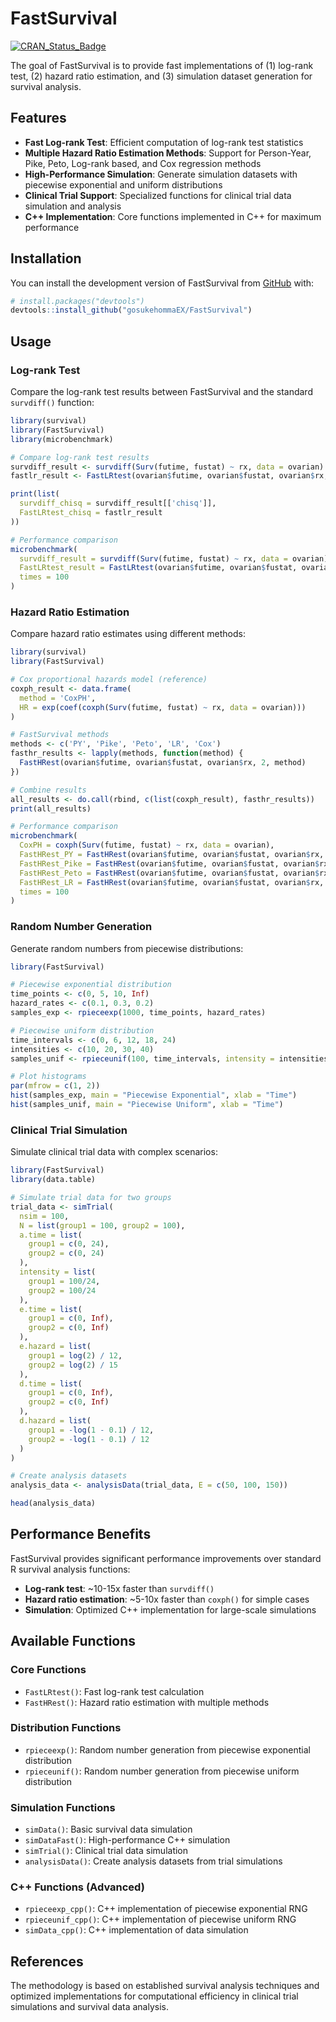 # FastSurvival

<!-- badges: start -->
[![CRAN_Status_Badge](http://www.r-pkg.org/badges/version/FastSurvival)](http://cran.r-project.org/package=FastSurvival)
<!-- badges: end -->

The goal of FastSurvival is to provide fast implementations of (1) log-rank test, (2) hazard ratio estimation, and (3) simulation dataset generation for survival analysis.

## Features

- **Fast Log-rank Test**: Efficient computation of log-rank test statistics
- **Multiple Hazard Ratio Estimation Methods**: Support for Person-Year, Pike, Peto, Log-rank based, and Cox regression methods
- **High-Performance Simulation**: Generate simulation datasets with piecewise exponential and uniform distributions
- **Clinical Trial Support**: Specialized functions for clinical trial data simulation and analysis
- **C++ Implementation**: Core functions implemented in C++ for maximum performance

## Installation

You can install the development version of FastSurvival from [GitHub](https://github.com/) with:

``` r
# install.packages("devtools")
devtools::install_github("gosukehommaEX/FastSurvival")
```

## Usage

### Log-rank Test

Compare the log-rank test results between FastSurvival and the standard `survdiff()` function:

``` r
library(survival)
library(FastSurvival)
library(microbenchmark)

# Compare log-rank test results
survdiff_result <- survdiff(Surv(futime, fustat) ~ rx, data = ovarian)
fastlr_result <- FastLRtest(ovarian$futime, ovarian$fustat, ovarian$rx, 2, 2)

print(list(
  survdiff_chisq = survdiff_result[['chisq']], 
  FastLRtest_chisq = fastlr_result
))

# Performance comparison
microbenchmark(
  survdiff_result = survdiff(Surv(futime, fustat) ~ rx, data = ovarian),
  FastLRtest_result = FastLRtest(ovarian$futime, ovarian$fustat, ovarian$rx, 2, 2),
  times = 100
)
```

### Hazard Ratio Estimation

Compare hazard ratio estimates using different methods:

``` r
library(survival)
library(FastSurvival)

# Cox proportional hazards model (reference)
coxph_result <- data.frame(
  method = 'CoxPH', 
  HR = exp(coef(coxph(Surv(futime, fustat) ~ rx, data = ovarian)))
)

# FastSurvival methods
methods <- c('PY', 'Pike', 'Peto', 'LR', 'Cox')
fasthr_results <- lapply(methods, function(method) {
  FastHRest(ovarian$futime, ovarian$fustat, ovarian$rx, 2, method)
})

# Combine results
all_results <- do.call(rbind, c(list(coxph_result), fasthr_results))
print(all_results)

# Performance comparison
microbenchmark(
  CoxPH = coxph(Surv(futime, fustat) ~ rx, data = ovarian),
  FastHRest_PY = FastHRest(ovarian$futime, ovarian$fustat, ovarian$rx, 2, 'PY'),
  FastHRest_Pike = FastHRest(ovarian$futime, ovarian$fustat, ovarian$rx, 2, 'Pike'),
  FastHRest_Peto = FastHRest(ovarian$futime, ovarian$fustat, ovarian$rx, 2, 'Peto'),
  FastHRest_LR = FastHRest(ovarian$futime, ovarian$fustat, ovarian$rx, 2, 'LR'),
  times = 100
)
```

### Random Number Generation

Generate random numbers from piecewise distributions:

``` r
library(FastSurvival)

# Piecewise exponential distribution
time_points <- c(0, 5, 10, Inf)
hazard_rates <- c(0.1, 0.3, 0.2)
samples_exp <- rpieceexp(1000, time_points, hazard_rates)

# Piecewise uniform distribution  
time_intervals <- c(0, 6, 12, 18, 24)
intensities <- c(10, 20, 30, 40)
samples_unif <- rpieceunif(100, time_intervals, intensity = intensities)

# Plot histograms
par(mfrow = c(1, 2))
hist(samples_exp, main = "Piecewise Exponential", xlab = "Time")
hist(samples_unif, main = "Piecewise Uniform", xlab = "Time")
```

### Clinical Trial Simulation

Simulate clinical trial data with complex scenarios:

``` r
library(FastSurvival)
library(data.table)

# Simulate trial data for two groups
trial_data <- simTrial(
  nsim = 100,
  N = list(group1 = 100, group2 = 100),
  a.time = list(
    group1 = c(0, 24),
    group2 = c(0, 24)
  ),
  intensity = list(
    group1 = 100/24,
    group2 = 100/24
  ),
  e.time = list(
    group1 = c(0, Inf),
    group2 = c(0, Inf)
  ),
  e.hazard = list(
    group1 = log(2) / 12,
    group2 = log(2) / 15
  ),
  d.time = list(
    group1 = c(0, Inf),
    group2 = c(0, Inf)
  ),
  d.hazard = list(
    group1 = -log(1 - 0.1) / 12,
    group2 = -log(1 - 0.1) / 12
  )
)

# Create analysis datasets
analysis_data <- analysisData(trial_data, E = c(50, 100, 150))

head(analysis_data)
```

## Performance Benefits

FastSurvival provides significant performance improvements over standard R survival analysis functions:

- **Log-rank test**: ~10-15x faster than `survdiff()`
- **Hazard ratio estimation**: ~5-10x faster than `coxph()` for simple cases
- **Simulation**: Optimized C++ implementation for large-scale simulations

## Available Functions

### Core Functions
- `FastLRtest()`: Fast log-rank test calculation
- `FastHRest()`: Hazard ratio estimation with multiple methods

### Distribution Functions  
- `rpieceexp()`: Random number generation from piecewise exponential distribution
- `rpieceunif()`: Random number generation from piecewise uniform distribution

### Simulation Functions
- `simData()`: Basic survival data simulation
- `simDataFast()`: High-performance C++ simulation
- `simTrial()`: Clinical trial data simulation
- `analysisData()`: Create analysis datasets from trial simulations

### C++ Functions (Advanced)
- `rpieceexp_cpp()`: C++ implementation of piecewise exponential RNG
- `rpieceunif_cpp()`: C++ implementation of piecewise uniform RNG  
- `simData_cpp()`: C++ implementation of data simulation

## References

The methodology is based on established survival analysis techniques and optimized implementations for computational efficiency in clinical trial simulations and survival data analysis.
